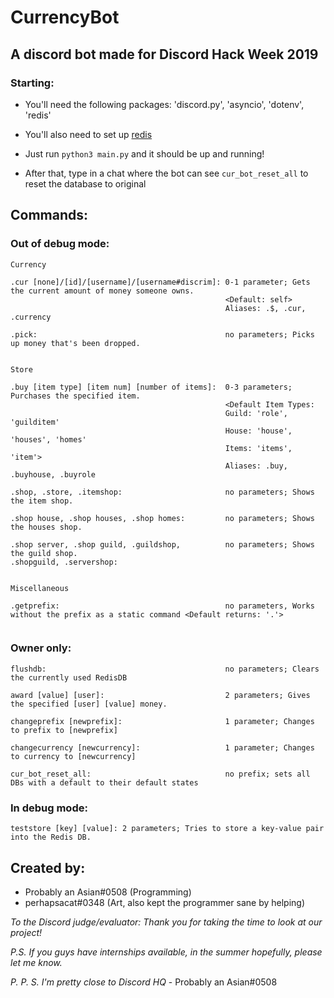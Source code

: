 # CurrencyBot

## A discord bot made for Discord Hack Week 2019

### Starting:
    
- You'll need the following packages: 'discord.py', 'asyncio', 'dotenv', 'redis'

- You'll also need to set up [redis](https://redis.io/download)

- Just run `python3 main.py` and it should be up and running!

- After that, type in a chat where the bot can see `cur_bot_reset_all` to reset the database to original
    
## Commands:

### Out of debug mode:
```
Currency

.cur [none]/[id]/[username]/[username#discrim]: 0-1 parameter; Gets the current amount of money someone owns.
                                                <Default: self>
                                                Aliases: .$, .cur, .currency
                                                
.pick:                                          no parameters; Picks up money that's been dropped.


Store

.buy [item type] [item num] [number of items]:  0-3 parameters; Purchases the specified item.
                                                <Default Item Types: 
                                                Guild: 'role', 'guilditem'
                                                House: 'house', 'houses', 'homes'
                                                Items: 'items', 'item'>
                                                Aliases: .buy, .buyhouse, .buyrole

.shop, .store, .itemshop:                       no parameters; Shows the item shop.

.shop house, .shop houses, .shop homes:         no parameters; Shows the houses shop.

.shop server, .shop guild, .guildshop,          no parameters; Shows the guild shop.
.shopguild, .servershop:


Miscellaneous

.getprefix:                                     no parameters, Works without the prefix as a static command <Default returns: '.'>


```

### Owner only:
```
flushdb:                                        no parameters; Clears the currently used RedisDB

award [value] [user]:                           2 parameters; Gives the specified [user] [value] money.

changeprefix [newprefix]:                       1 parameter; Changes to prefix to [newprefix]

changecurrency [newcurrency]:                   1 parameter; Changes to currency to [newcurrency]

cur_bot_reset_all:                              no prefix; sets all DBs with a default to their default states
```

### In debug mode:

```
teststore [key] [value]: 2 parameters; Tries to store a key-value pair into the Redis DB.
```

## Created by:
- Probably an Asian#0508 (Programming)
- perhapsacat#0348 (Art, also kept the programmer sane by helping)


*To the Discord judge/evaluator: Thank you for taking the time to look at our project!*

*P.S. If you guys have internships available, in the summer hopefully, please let me know.*

*P. P. S. I'm pretty close to Discord HQ* - Probably an Asian#0508
